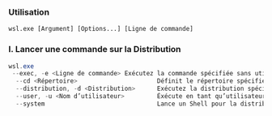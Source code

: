 ### Utilisation 
```
wsl.exe [Argument] [Options...] [Ligne de commande]
```

### I. Lancer une commande sur la Distribution
```powershell
wsl.exe
 --exec, -e <Ligne de commande> Exécutez la commande spécifiée sans utiliser le shell Linux par défaut.
  --cd <Répertoire>                      Définit le répertoire spécifié comme répertoire de travail actuel.
  --distribution, -d <Distribution>      Exécutez la distribution spécifiée.
  --user, -u <Nom d’utilisateur>         Éxécute en tant qu’utilisateur spécifié.
  --system                               Lance un Shell pour la distribution du système.
```



